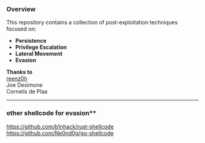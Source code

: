 ### Overview  

This repository contains a collection of post-exploitation techniques focused on:  
- **Persistence**  
- **Privilege Escalation**  
- **Lateral Movement**  
- **Evasion**  

**Thanks to**  
[reenz0h](https://x.com/SEKTOR7net)  
Joe Desimone  
Cornelis de Plaa      

---


### other shellcode for evasion**  
https://github.com/b1nhack/rust-shellcode  
https://github.com/Ne0nd0g/go-shellcode  
